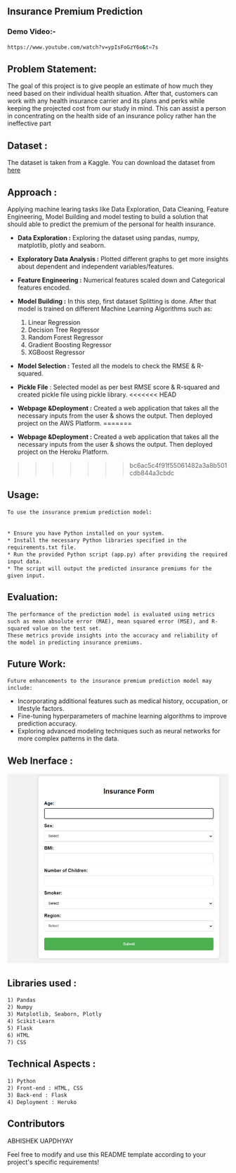 ## Insurance Premium Prediction
### Demo Video:-
```bash
https://www.youtube.com/watch?v=ypIsFoGzY6o&t=7s
```



## Problem Statement:  
The goal of this project is to give people an estimate of how much they need based on 
their individual health situation. After that, customers can work with any health 
insurance carrier and its plans and perks while keeping the projected cost from our 
study in mind. This can assist a person in concentrating on the health side of an 
insurance policy rather han the ineffective part



## Dataset :
The dataset is taken from a Kaggle. You can download the dataset from [here](https://www.kaggle.com/noordeen/insurance-premium-prediction)

## Approach :
Applying machine learing tasks like Data Exploration, Data Cleaning, Feature Engineering, Model Building and model testing to build a solution that should able to predict the premium of the personal for health insurance.

- **Data Exploration :** Exploring the dataset using pandas, numpy, matplotlib, plotly and seaborn.
- **Exploratory Data Analysis :** Plotted different graphs to get more insights about dependent and independent variables/features.
- **Feature Engineering :** Numerical features scaled down and Categorical features encoded.
- **Model Building :** In this step, first dataset Splitting is done. After that model is trained on different Machine Learning Algorithms such as:
    1) Linear Regression
    2) Decision Tree Regressor
    3) Random Forest Regressor
    4) Gradient Boosting Regressor
    5) XGBoost Regressor
    
    

- **Model Selection :** Tested all the models to check the RMSE & R-squared.
- **Pickle File** : Selected model as per best RMSE score & R-squared and created pickle file using pickle library.
<<<<<<< HEAD
- **Webpage &Deployment :** Created a web application that takes all the necessary inputs from the user & shows the output. Then deployed project on the AWS Platform.
=======
- **Webpage &Deployment :** Created a web application that takes all the necessary inputs from the user & shows the output. Then deployed project on the Heroku Platform.
>>>>>>> bc6ac5c4f91f55061482a3a8b501cdb844a3cbdc









## Usage:
```
To use the insurance premium prediction model:


* Ensure you have Python installed on your system.
* Install the necessary Python libraries specified in the requirements.txt file.
* Run the provided Python script (app.py) after providing the required input data.
* The script will output the predicted insurance premiums for the given input.
 ```
 
## Evaluation:

```
The performance of the prediction model is evaluated using metrics such as mean absolute error (MAE), mean squared error (MSE), and R-squared value on the test set.
These metrics provide insights into the accuracy and reliability of the model in predicting insurance premiums.
```


## Future Work:

```
Future enhancements to the insurance premium prediction model may include:
```


* Incorporating additional features such as medical history, occupation, or lifestyle factors.
* Fine-tuning hyperparameters of machine learning algorithms to improve prediction accuracy.
* Exploring advanced modeling techniques such as neural networks for more complex patterns in the data.
## Web Inerface :
![plate](./prediction.png)
## Libraries used :
    1) Pandas
    2) Numpy
    3) Matplotlib, Seaborn, Plotly
    4) Scikit-Learn
    5) Flask
    6) HTML
    7) CSS

## Technical Aspects :
    1) Python 
    2) Front-end : HTML, CSS
    3) Back-end : Flask
    4) Deployment : Heruko

## Contributors
ABHISHEK UAPDHYAY



 Feel free to modify and use this README template according to your project's specific requirements!


